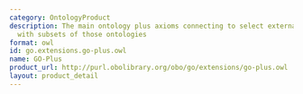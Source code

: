 ```yaml
---
category: OntologyProduct
description: The main ontology plus axioms connecting to select external ontologies,
  with subsets of those ontologies
format: owl
id: go.extensions.go-plus.owl
name: GO-Plus
product_url: http://purl.obolibrary.org/obo/go/extensions/go-plus.owl
layout: product_detail
---
```

